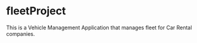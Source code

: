 # fleetProject
This is a Vehicle Management Application that manages fleet for Car Rental companies.

